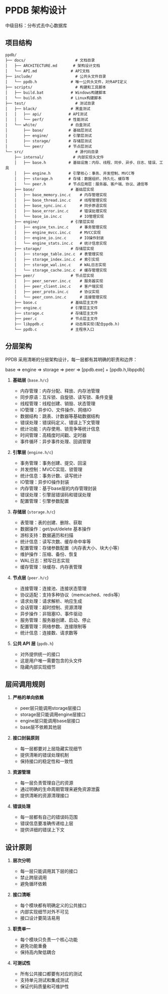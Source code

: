 ﻿# PPDB 架构设计

中级目标：分布式去中心数据库

## 项目结构

```
ppdb/
├── docs/                      # 文档目录
│   ├── ARCHITECTURE.md       # 架构设计文档
│   └── API.md               # API文档
├── include/                   # 公共头文件目录
│   └── ppdb.h               # 唯一公共头文件，对外API定义
├── scripts/                   # 构建和工具脚本
│   ├── build.bat            # Windows构建脚本
│   └── build.sh             # Linux构建脚本
├── test/                      # 测试目录
│   ├── black/               # 黑盒测试
│   │   ├── api/            # API测试
│   │   └── perf/           # 性能测试
│   └── white/               # 白盒测试
│       ├── base/           # 基础层测试
│       ├── engine/         # 引擎层测试
│       ├── storage/        # 存储层测试
│       └── peer/           # 节点层测试
└── src/                       # 源代码目录
    ├── internal/             # 内部实现头文件
    │   ├── base.h          # 基础设施：内存、线程、同步、异步、日志、错误、工具
    │   ├── engine.h        # 引擎核心：事务、并发控制、MVCC等
    │   ├── storage.h       # 存储：数据组织、持久化、缓存等
    │   └── peer.h          # 节点应用层：服务器、客户端、协议、通信等
    ├── base/                # 基础层实现
    │   ├── base_memory.inc.c    # 内存管理实现
    │   ├── base_thread.inc.c    # 线程管理实现
    │   ├── base_sync.inc.c      # 同步原语实现
    │   ├── base_error.inc.c     # 错误处理实现
    │   └── base_io.inc.c        # IO管理实现
    ├── engine/              # 引擎层实现
    │   ├── engine_txn.inc.c     # 事务管理实现
    │   ├── engine_mvcc.inc.c    # MVCC实现
    │   ├── engine_io.inc.c      # IO操作封装
    │   └── engine_stats.inc.c   # 统计信息实现
    ├── storage/             # 存储层实现
    │   ├── storage_table.inc.c  # 表管理实现
    │   ├── storage_index.inc.c  # 索引实现
    │   ├── storage_wal.inc.c    # WAL日志实现
    │   └── storage_cache.inc.c  # 缓存管理实现
    ├── peer/                # 节点层实现
    │   ├── peer_server.inc.c    # 服务器实现
    │   ├── peer_client.inc.c    # 客户端实现
    │   ├── peer_proto.inc.c     # 协议实现
    │   └── peer_conn.inc.c      # 连接管理实现
    ├── base.c               # 基础层主文件
    ├── engine.c             # 引擎层主文件
    ├── storage.c            # 存储层主文件
    ├── peer.c               # 节点层主文件
    ├── libppdb.c            # 动态库实现(配合ppdb.h)
    └── ppdb.c               # 主程序入口

```

## 分层架构

PPDB 采用清晰的分层架构设计，每一层都有其明确的职责和边界：

base => engine => storage => peer => [ppdb.exe] + [ppdb.h,libppdb]

1. **基础层** (`base.h/c`)
   - 内存管理：内存分配、释放、内存池管理
   - 同步原语：互斥锁、自旋锁、读写锁、条件变量
   - 线程管理：线程创建、销毁、状态管理
   - IO管理：异步IO、文件操作、网络IO
   - 数据结构：跳表、计数器等基础数据结构
   - 错误处理：错误码定义、错误上下文管理
   - 统计功能：内存使用、锁竞争等统计信息
   - 时间管理：高精度时间戳、定时器
   - 事件循环：异步事件处理、回调管理

2. **引擎层** (`engine.h/c`)
   - 事务管理：事务创建、提交、回滚
   - 并发控制：MVCC实现、锁管理
   - 统计信息：事务计数、读写统计
   - IO管理：异步IO操作封装
   - 内存管理：基于base层的内存管理封装
   - 错误处理：引擎层错误码和错误处理
   - 配置管理：引擎参数配置

3. **存储层** (`storage.h/c`)
   - 表管理：表的创建、删除、获取
   - 数据操作：get/put/delete 基本操作
   - 游标支持：数据遍历和扫描
   - 统计信息：读写次数、缓存命中率等
   - 配置管理：存储参数配置（内存表大小、块大小等）
   - 维护操作：压缩、备份、恢复
   - WAL日志：预写日志实现
   - 缓存管理：块缓存、内存表管理

4. **节点层** (`peer.h/c`)
   - 连接管理：连接池、连接状态管理
   - 协议适配：支持多种协议（memcached、redis等）
   - 请求处理：请求解析、响应生成
   - 会话管理：超时控制、资源清理
   - 异步操作：非阻塞IO、事件驱动
   - 服务管理：服务器创建、启动、停止
   - 配置管理：网络参数、连接限制等
   - 统计信息：连接数、请求数等

5. **公共 API 层** (`ppdb.h`)
   - 对外提供统一的接口
   - 这是用户唯一需要包含的头文件
   - 隐藏内部实现细节

## 层间调用规则

1. **严格的单向依赖**
   - peer层只能调用storage层接口
   - storage层只能调用engine层接口
   - engine层只能调用base层接口
   - base层不依赖其他层

2. **接口封装原则**
   - 每一层都要对上层隐藏实现细节
   - 提供清晰的错误处理机制
   - 保持接口的稳定性和一致性

3. **资源管理**
   - 每一层负责管理自己的资源
   - 通过明确的生命周期管理来避免资源泄露
   - 提供清晰的资源清理接口

4. **错误处理**
   - 每一层都有自己的错误码范围
   - 错误信息要准确传递给上层
   - 提供详细的错误上下文

## 设计原则

1. **层次分明**
   - 每一层只能调用其下层的接口
   - 禁止跨层调用
   - 避免循环依赖

2. **接口清晰**
   - 每个模块都有明确定义的公共接口
   - 内部实现细节对外不可见
   - 接口设计要简洁易用

3. **职责单一**
   - 每个模块只负责一个核心功能
   - 避免功能重叠
   - 保持高内聚低耦合

4. **可测试性**
   - 所有公共接口都要有对应的测试
   - 支持单元测试和集成测试
   - 保证代码质量和可维护性
